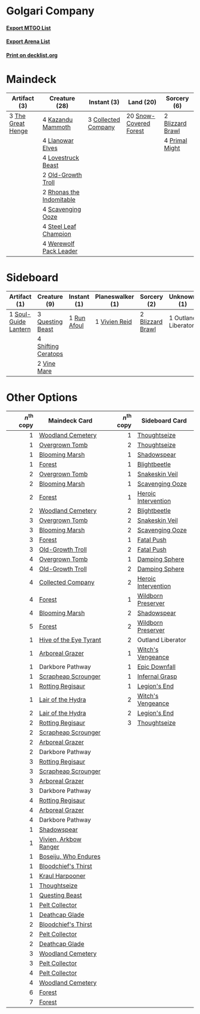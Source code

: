 # Golgari Company

#### [Export MTGO List](../collection/Golgari%20Company/Golgari%20Company.txt)
#### [Export Arena List](../collection/Golgari%20Company/Golgari%20Company_arena.txt)
#### [Print on decklist.org](http://decklist.org/?deckmain=2%09Blizzard%20Brawl%0A3%09Collected%20Company%0A4%09Kazandu%20Mammoth%0A4%09Llanowar%20Elves%0A4%09Lovestruck%20Beast%0A2%09Old-Growth%20Troll%0A4%09Primal%20Might%0A2%09Rhonas%20the%20Indomitable%0A4%09Scavenging%20Ooze%0A20%09Snow-Covered%20Forest%0A4%09Steel%20Leaf%20Champion%0A3%09The%20Great%20Henge%0A4%09Werewolf%20Pack%20Leader&deckside=2%09Blizzard%20Brawl%0A1%09Outland%20Liberator%0A3%09Questing%20Beast%0A1%09Run%20Afoul%0A4%09Shifting%20Ceratops%0A1%09Soul-Guide%20Lantern%0A2%09Vine%20Mare%0A1%09Vivien%20Reid)
# Maindeck

|                                        Artifact (3)                                        |                                           Creature (28)                                           |                                         Instant (3)                                          |                                            Land (20)                                            |                                        Sorcery (6)                                        |
|--------------------------------------------------------------------------------------------|---------------------------------------------------------------------------------------------------|----------------------------------------------------------------------------------------------|-------------------------------------------------------------------------------------------------|-------------------------------------------------------------------------------------------|
|3 [The Great Henge](http://gatherer.wizards.com/Pages/Card/Details.aspx?multiverseid=473123)|4 [Kazandu Mammoth](http://gatherer.wizards.com/Pages/Card/Details.aspx?multiverseid=491835)       |3 [Collected Company](http://gatherer.wizards.com/Pages/Card/Details.aspx?multiverseid=394519)|20 [Snow-Covered Forest](http://gatherer.wizards.com/Pages/Card/Details.aspx?multiverseid=121192)|2 [Blizzard Brawl](http://gatherer.wizards.com/Pages/Card/Details.aspx?multiverseid=503775)|
|                                                                                            |4 [Llanowar Elves](http://gatherer.wizards.com/Pages/Card/Details.aspx?multiverseid=129626)        |                                                                                              |                                                                                                 |4 [Primal Might](http://gatherer.wizards.com/Pages/Card/Details.aspx?multiverseid=485520)  |
|                                                                                            |4 [Lovestruck Beast](http://gatherer.wizards.com/Pages/Card/Details.aspx?multiverseid=473127)      |                                                                                              |                                                                                                 |                                                                                           |
|                                                                                            |2 [Old-Growth Troll](http://gatherer.wizards.com/Pages/Card/Details.aspx?multiverseid=503801)      |                                                                                              |                                                                                                 |                                                                                           |
|                                                                                            |2 [Rhonas the Indomitable](http://gatherer.wizards.com/Pages/Card/Details.aspx?multiverseid=426884)|                                                                                              |                                                                                                 |                                                                                           |
|                                                                                            |4 [Scavenging Ooze](http://gatherer.wizards.com/Pages/Card/Details.aspx?multiverseid=420783)       |                                                                                              |                                                                                                 |                                                                                           |
|                                                                                            |4 [Steel Leaf Champion](http://gatherer.wizards.com/Pages/Card/Details.aspx?multiverseid=443070)   |                                                                                              |                                                                                                 |                                                                                           |
|                                                                                            |4 [Werewolf Pack Leader](http://gatherer.wizards.com/Pages/Card/Details.aspx?multiverseid=527498)  |                                                                                              |                                                                                                 |                                                                                           |


# Sideboard

|                                         Artifact (1)                                          |                                         Creature (9)                                         |                                     Instant (1)                                      |                                    Planeswalker (1)                                    |                                        Sorcery (2)                                        |    Unknown (1)    |
|-----------------------------------------------------------------------------------------------|----------------------------------------------------------------------------------------------|--------------------------------------------------------------------------------------|----------------------------------------------------------------------------------------|-------------------------------------------------------------------------------------------|-------------------|
|1 [Soul-Guide Lantern](http://gatherer.wizards.com/Pages/Card/Details.aspx?multiverseid=476488)|3 [Questing Beast](http://gatherer.wizards.com/Pages/Card/Details.aspx?multiverseid=473133)   |1 [Run Afoul](http://gatherer.wizards.com/Pages/Card/Details.aspx?multiverseid=485524)|1 [Vivien Reid](http://gatherer.wizards.com/Pages/Card/Details.aspx?multiverseid=447344)|2 [Blizzard Brawl](http://gatherer.wizards.com/Pages/Card/Details.aspx?multiverseid=503775)|1 Outland Liberator|
|                                                                                               |4 [Shifting Ceratops](http://gatherer.wizards.com/Pages/Card/Details.aspx?multiverseid=466948)|                                                                                      |                                                                                        |                                                                                           |                   |
|                                                                                               |2 [Vine Mare](http://gatherer.wizards.com/Pages/Card/Details.aspx?multiverseid=447343)        |                                                                                      |                                                                                        |                                                                                           |                   |


# Other Options

|*n*<sup>th</sup> copy|                                          Maindeck Card                                          |*n*<sup>th</sup> copy|                                        Sideboard Card                                        |
|--------------------:|-------------------------------------------------------------------------------------------------|--------------------:|----------------------------------------------------------------------------------------------|
|                    1|[Woodland Cemetery](http://gatherer.wizards.com/Pages/Card/Details.aspx?multiverseid=443136)     |                    1|[Thoughtseize](http://gatherer.wizards.com/Pages/Card/Details.aspx?multiverseid=438676)       |
|                    1|[Overgrown Tomb](http://gatherer.wizards.com/Pages/Card/Details.aspx?multiverseid=405103)        |                    2|[Thoughtseize](http://gatherer.wizards.com/Pages/Card/Details.aspx?multiverseid=438676)       |
|                    1|[Blooming Marsh](http://gatherer.wizards.com/Pages/Card/Details.aspx?multiverseid=417816)        |                    1|[Shadowspear](http://gatherer.wizards.com/Pages/Card/Details.aspx?multiverseid=476487)        |
|                    1|[Forest](http://gatherer.wizards.com/Pages/Card/Details.aspx?multiverseid=439860)                |                    1|[Blightbeetle](http://gatherer.wizards.com/Pages/Card/Details.aspx?multiverseid=466841)       |
|                    2|[Overgrown Tomb](http://gatherer.wizards.com/Pages/Card/Details.aspx?multiverseid=405103)        |                    1|[Snakeskin Veil](http://gatherer.wizards.com/Pages/Card/Details.aspx?multiverseid=503810)     |
|                    2|[Blooming Marsh](http://gatherer.wizards.com/Pages/Card/Details.aspx?multiverseid=417816)        |                    1|[Scavenging Ooze](http://gatherer.wizards.com/Pages/Card/Details.aspx?multiverseid=420783)    |
|                    2|[Forest](http://gatherer.wizards.com/Pages/Card/Details.aspx?multiverseid=439860)                |                    1|[Heroic Intervention](http://gatherer.wizards.com/Pages/Card/Details.aspx?multiverseid=423776)|
|                    2|[Woodland Cemetery](http://gatherer.wizards.com/Pages/Card/Details.aspx?multiverseid=443136)     |                    2|[Blightbeetle](http://gatherer.wizards.com/Pages/Card/Details.aspx?multiverseid=466841)       |
|                    3|[Overgrown Tomb](http://gatherer.wizards.com/Pages/Card/Details.aspx?multiverseid=405103)        |                    2|[Snakeskin Veil](http://gatherer.wizards.com/Pages/Card/Details.aspx?multiverseid=503810)     |
|                    3|[Blooming Marsh](http://gatherer.wizards.com/Pages/Card/Details.aspx?multiverseid=417816)        |                    2|[Scavenging Ooze](http://gatherer.wizards.com/Pages/Card/Details.aspx?multiverseid=420783)    |
|                    3|[Forest](http://gatherer.wizards.com/Pages/Card/Details.aspx?multiverseid=439860)                |                    1|[Fatal Push](http://gatherer.wizards.com/Pages/Card/Details.aspx?multiverseid=423724)         |
|                    3|[Old-Growth Troll](http://gatherer.wizards.com/Pages/Card/Details.aspx?multiverseid=503801)      |                    2|[Fatal Push](http://gatherer.wizards.com/Pages/Card/Details.aspx?multiverseid=423724)         |
|                    4|[Overgrown Tomb](http://gatherer.wizards.com/Pages/Card/Details.aspx?multiverseid=405103)        |                    1|[Damping Sphere](http://gatherer.wizards.com/Pages/Card/Details.aspx?multiverseid=443101)     |
|                    4|[Old-Growth Troll](http://gatherer.wizards.com/Pages/Card/Details.aspx?multiverseid=503801)      |                    2|[Damping Sphere](http://gatherer.wizards.com/Pages/Card/Details.aspx?multiverseid=443101)     |
|                    4|[Collected Company](http://gatherer.wizards.com/Pages/Card/Details.aspx?multiverseid=394519)     |                    2|[Heroic Intervention](http://gatherer.wizards.com/Pages/Card/Details.aspx?multiverseid=423776)|
|                    4|[Forest](http://gatherer.wizards.com/Pages/Card/Details.aspx?multiverseid=439860)                |                    1|[Wildborn Preserver](http://gatherer.wizards.com/Pages/Card/Details.aspx?multiverseid=473144) |
|                    4|[Blooming Marsh](http://gatherer.wizards.com/Pages/Card/Details.aspx?multiverseid=417816)        |                    2|[Shadowspear](http://gatherer.wizards.com/Pages/Card/Details.aspx?multiverseid=476487)        |
|                    5|[Forest](http://gatherer.wizards.com/Pages/Card/Details.aspx?multiverseid=439860)                |                    2|[Wildborn Preserver](http://gatherer.wizards.com/Pages/Card/Details.aspx?multiverseid=473144) |
|                    1|[Hive of the Eye Tyrant](http://gatherer.wizards.com/Pages/Card/Details.aspx?multiverseid=527545)|                    2|Outland Liberator                                                                             |
|                    1|[Arboreal Grazer](http://gatherer.wizards.com/Pages/Card/Details.aspx?multiverseid=461076)       |                    1|[Witch's Vengeance](http://gatherer.wizards.com/Pages/Card/Details.aspx?multiverseid=473073)  |
|                    1|Darkbore Pathway                                                                                 |                    1|[Epic Downfall](http://gatherer.wizards.com/Pages/Card/Details.aspx?multiverseid=473047)      |
|                    1|[Scrapheap Scrounger](http://gatherer.wizards.com/Pages/Card/Details.aspx?multiverseid=417804)   |                    1|[Infernal Grasp](http://gatherer.wizards.com/Pages/Card/Details.aspx?multiverseid=534880)     |
|                    1|[Rotting Regisaur](http://gatherer.wizards.com/Pages/Card/Details.aspx?multiverseid=466865)      |                    1|[Legion's End](http://gatherer.wizards.com/Pages/Card/Details.aspx?multiverseid=466860)       |
|                    1|[Lair of the Hydra](http://gatherer.wizards.com/Pages/Card/Details.aspx?multiverseid=527546)     |                    2|[Witch's Vengeance](http://gatherer.wizards.com/Pages/Card/Details.aspx?multiverseid=473073)  |
|                    2|[Lair of the Hydra](http://gatherer.wizards.com/Pages/Card/Details.aspx?multiverseid=527546)     |                    2|[Legion's End](http://gatherer.wizards.com/Pages/Card/Details.aspx?multiverseid=466860)       |
|                    2|[Rotting Regisaur](http://gatherer.wizards.com/Pages/Card/Details.aspx?multiverseid=466865)      |                    3|[Thoughtseize](http://gatherer.wizards.com/Pages/Card/Details.aspx?multiverseid=438676)       |
|                    2|[Scrapheap Scrounger](http://gatherer.wizards.com/Pages/Card/Details.aspx?multiverseid=417804)   |                     |                                                                                              |
|                    2|[Arboreal Grazer](http://gatherer.wizards.com/Pages/Card/Details.aspx?multiverseid=461076)       |                     |                                                                                              |
|                    2|Darkbore Pathway                                                                                 |                     |                                                                                              |
|                    3|[Rotting Regisaur](http://gatherer.wizards.com/Pages/Card/Details.aspx?multiverseid=466865)      |                     |                                                                                              |
|                    3|[Scrapheap Scrounger](http://gatherer.wizards.com/Pages/Card/Details.aspx?multiverseid=417804)   |                     |                                                                                              |
|                    3|[Arboreal Grazer](http://gatherer.wizards.com/Pages/Card/Details.aspx?multiverseid=461076)       |                     |                                                                                              |
|                    3|Darkbore Pathway                                                                                 |                     |                                                                                              |
|                    4|[Rotting Regisaur](http://gatherer.wizards.com/Pages/Card/Details.aspx?multiverseid=466865)      |                     |                                                                                              |
|                    4|[Arboreal Grazer](http://gatherer.wizards.com/Pages/Card/Details.aspx?multiverseid=461076)       |                     |                                                                                              |
|                    4|Darkbore Pathway                                                                                 |                     |                                                                                              |
|                    1|[Shadowspear](http://gatherer.wizards.com/Pages/Card/Details.aspx?multiverseid=476487)           |                     |                                                                                              |
|                    1|[Vivien, Arkbow Ranger](http://gatherer.wizards.com/Pages/Card/Details.aspx?multiverseid=466953) |                     |                                                                                              |
|                    1|[Boseiju, Who Endures](http://gatherer.wizards.com/Pages/Card/Details.aspx?multiverseid=548579)  |                     |                                                                                              |
|                    1|[Bloodchief's Thirst](http://gatherer.wizards.com/Pages/Card/Details.aspx?multiverseid=491729)   |                     |                                                                                              |
|                    1|[Kraul Harpooner](http://gatherer.wizards.com/Pages/Card/Details.aspx?multiverseid=452886)       |                     |                                                                                              |
|                    1|[Thoughtseize](http://gatherer.wizards.com/Pages/Card/Details.aspx?multiverseid=438676)          |                     |                                                                                              |
|                    1|[Questing Beast](http://gatherer.wizards.com/Pages/Card/Details.aspx?multiverseid=473133)        |                     |                                                                                              |
|                    1|[Pelt Collector](http://gatherer.wizards.com/Pages/Card/Details.aspx?multiverseid=452891)        |                     |                                                                                              |
|                    1|[Deathcap Glade](http://gatherer.wizards.com/Pages/Card/Details.aspx?multiverseid=541137)        |                     |                                                                                              |
|                    2|[Bloodchief's Thirst](http://gatherer.wizards.com/Pages/Card/Details.aspx?multiverseid=491729)   |                     |                                                                                              |
|                    2|[Pelt Collector](http://gatherer.wizards.com/Pages/Card/Details.aspx?multiverseid=452891)        |                     |                                                                                              |
|                    2|[Deathcap Glade](http://gatherer.wizards.com/Pages/Card/Details.aspx?multiverseid=541137)        |                     |                                                                                              |
|                    3|[Woodland Cemetery](http://gatherer.wizards.com/Pages/Card/Details.aspx?multiverseid=443136)     |                     |                                                                                              |
|                    3|[Pelt Collector](http://gatherer.wizards.com/Pages/Card/Details.aspx?multiverseid=452891)        |                     |                                                                                              |
|                    4|[Pelt Collector](http://gatherer.wizards.com/Pages/Card/Details.aspx?multiverseid=452891)        |                     |                                                                                              |
|                    4|[Woodland Cemetery](http://gatherer.wizards.com/Pages/Card/Details.aspx?multiverseid=443136)     |                     |                                                                                              |
|                    6|[Forest](http://gatherer.wizards.com/Pages/Card/Details.aspx?multiverseid=439860)                |                     |                                                                                              |
|                    7|[Forest](http://gatherer.wizards.com/Pages/Card/Details.aspx?multiverseid=439860)                |                     |                                                                                              |

